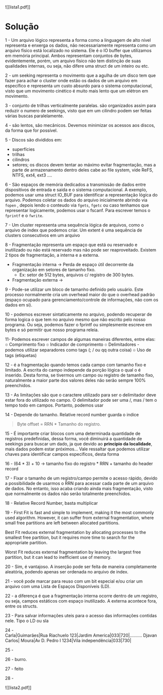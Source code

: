 ![[lista1.pdf]]


# Solução
1 - Um arquivo lógico representa a forma como a linguagem de alto nível representa e enxerga os dados, não necessariamente representa como um arquivo físico está localizado no sistema. Ele é o IO buffer que utilizamos em memória principal. Ambos representam conjuntos de bytes, evidentemente, porém, um arquivo físico não tem distinção de suas qualidades internas, ou seja, não difere uma struct de um inteiro ou etc. 

2 - um seeking representa o movimento que a agulha de um disco tem que fazer para achar o cluster onde estão os dados de um arquivo em específico e representa um custo absurdo para o sistema computacional, visto que um movimento cinético é muito mais lento que um elétron em movimento.

3 - conjunto de trilhas verticalmente paralelas. são organizados assim para reduzir o numero de seekings, visto que em um cilindro podem ser feitas várias buscas paralelamente.

4 - são lentos, são mecânicos. Devemos minimizar os acessos aos discos, da forma que for possível. 

5 - Discos são divididos em:
 - superfícies
 - trilhas
 - cilindros 
 - setores;
os discos devem tentar ao máximo evitar fragmentação, mas a parte de armazenamento dentro deles cabe ao file system, vide ReFS, NTFS, ext4, ext3 ....

6 - São espaços de memória dedicados a transmissão de dados entre dispositivos de entrada e saida e o sistema computacional. A exemplo, podemos usar uma struct IO_BUF para identificar a representação lógica do arquivo. Podemos coletar os dados do arquivo inicialmente abrindo via `fopen` , depois lendo o conteudo via `fgets`, `fgetc` ou caso tenhamos que representar logicamente, podemos usar o fscanf. Para escrever temos o `fprintf` e o `fwrite`.

7 - Um cluster representa uma sequência lógica de arquivos, como o arquivo de index que podemos criar. Um extent é uma sequência de clusters consecutivos em um arquivo

8 - Fragmentação representa um espaço que está ou reservado e inutilizado ou não está reservado mas não pode ser reaproveitado. Existem 2 tipos de fragmentação, a interna e a externa. 
- Fragmentação interna -> Perda de espaço útil decorrente da organização em setores de tamanho fixo.
	- Ex: setor de 512 bytes, arquivos c/ registro de 300 bytes. 
- Fragmentação externa -> 

9 - Pode-se utilizar um bloco de tamanho definido pelo usuário. Este processo normalmente cria um overhead maior do que o overhead padrão (espaço ocupado para gerenciamento/controle de informações, não com os dados em si).

10 - podemos escrever sintaticamente no arquivo, podendo recuperar de forma logica o que tem no arquivo mesmo que não escrito pelo nosso programa. Ou seja, podemos fazer o fprintf ou simplesmente escreve em bytes e só permitir que nosso programa releia.

11- Podemos escrever campos de algumas maneiras diferentes, entre elas:
๏ Comprimento fixo
๏ Indicador de comprimento
๏ Delimitadores - podemos utilizar separadores como tags (; / ou qq outra coisa)
๏ Uso de tags (etiquetas)

12 -  é a fragmentação quando temos cada campo com tamanho fixo e limitado. A escrita do campo independe da porção lógica o qual o é inserido. Desta forma, se tivermos um campo ou registro de tamanho fixo, naturalmente a maior parte dos valores deles não serão sempre 100% preenchidos.

13 - As limitações são que o caractere utilizado para ser o delimitador deve estar fora do utilizado no campo. O delimitador pode ser uma /, mas / tem o tempo todo em campos. Portanto, podemos usar 

14 - Depende do tamanho. Relative record number guarda o indice 
> Byte offset = RRN * Tamanho do registro.

15 - É importante criar blocos com uma determinada quantidade de registros predefinidas, dessa forma, você diminuirá a quantidade de seekings para buscar um dado, ja que devido ao **principio da localidade**, mais dados podem estar próximos... Vale ressaltar que podemos utilizar chaves para identificar campos especificos, desta forma 

16 - (64 * 3) + 10 -> tamanho fixo do registro * RRN + tamanho do header record 

17 - Fixar o tamanho de um registro/campo permite o acesso rápido, devido a possibilidade de usarmos o RRN para acessar cada parte de um arquivo de dados. No entanto, isso acaba criando ainda mais fragmentação, visto que normalmente os dados não serão totalmente preenchidos.

18 - Relative Record Number, basta multiplicar 

19 - 
First Fit is fast and simple to implement, making it the most commonly used algorithm. However, it can suffer from external fragmentation, where small free partitions are left between allocated partitions.

Best Fit reduces external fragmentation by allocating processes to the smallest free partition, but it requires more time to search for the appropriate partition.

Worst Fit reduces external fragmentation by leaving the largest free partition, but it can lead to inefficient use of memory.

20 -  Sim, é vantajoso. A inserção pode ser feita de maneira completamente aleatória, podendo apenas ser ordenada no arquivo de index.

21 - você pode marcar para reuso com um bit especial e/ou criar um arquivo com uma Lista de Espaços Disponíveis (LD).

22 - a diferença é que a fragmentação interna ocorre dentro de um registro, ou seja, campos estáticos com espaço inutilizado. A externa acontece fora, entre os structs.

23 -   Para salvar informações uteis para o acesso das informações contidas nele. Tipo o LD ou sla

24 -  
Carla|Guimarães|Rua Riachuelo 123|Jardim America|033|720|.......... Djavan Carlos| Moura|Av D. Pedro I 1234|Vila independência|033|730|

25 -  

26 - burro.

27 - feito  

28 -


![[lista2.pdf]]